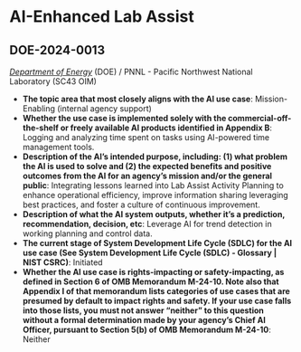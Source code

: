 # AI-Enhanced Lab Assist
## DOE-2024-0013
_[Department of Energy](<../3_agency/Department of Energy.md>)_ (DOE) / PNNL - Pacific Northwest National Laboratory (SC43 OIM)


+ **The topic area that most closely aligns with the AI use case**: Mission-Enabling (internal agency support)
+ **Whether the use case is implemented solely with the commercial-off-the-shelf or freely available AI products identified in Appendix B**: Logging and analyzing time spent on tasks using AI-powered time management tools.
+ **Description of the AI’s intended purpose, including: (1) what problem the AI is used to solve and (2) the expected benefits and positive outcomes from the AI for an agency’s mission and/or the general public**: Integrating lessons learned into Lab Assist Activity Planning to enhance operational efficiency, improve information sharing leveraging best practices, and foster a culture of continuous improvement.
+ **Description of what the AI system outputs, whether it’s a prediction, recommendation, decision, etc**: Leverage AI for trend detection in working planning and control data.
+ **The current stage of System Development Life Cycle (SDLC) for the AI use case (See System Development Life Cycle (SDLC) - Glossary | NIST CSRC)**: Initiated
+ **Whether the AI use case is rights-impacting or safety-impacting, as defined in Section 6 of OMB Memorandum M-24-10. Note also that Appendix I of that memorandum lists categories of use cases that are presumed by default to impact rights and safety. If your use case falls into those lists, you must not answer “neither” to this question without a formal determination made by your agency’s Chief AI Officer, pursuant to Section 5(b) of OMB Memorandum M-24-10**: Neither